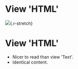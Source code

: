 
# View 'HTML'

![](../../../images/tools/mediainfo/mediainfo-techmd_video-html.png){.r-stretch}

# View 'HTML'

  * Nicer to read than view 'Text'.  
  * Identical content.
